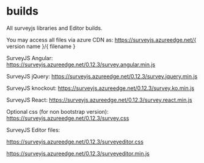 # builds
All surveyjs libraries and Editor builds.

You may access all files via azure CDN as: https://surveyjs.azureedge.net/{ version name }/{ filename }


SurveyJS Angular: https://surveyjs.azureedge.net/0.12.3/survey.angular.min.js

SurveyJS jQuery: https://surveyjs.azureedge.net/0.12.3/survey.jquery.min.js

SurveyJS knockout: https://surveyjs.azureedge.net/0.12.3/survey.ko.min.js

SurveyJS React: https://surveyjs.azureedge.net/0.12.3/survey.react.min.js

Optional css (for non bootstrap version): https://surveyjs.azureedge.net/0.12.3/survey.css

SurveyJS Editor files:

https://surveyjs.azureedge.net/0.12.3/surveyeditor.css

https://surveyjs.azureedge.net/0.12.3/surveyeditor.min.js
